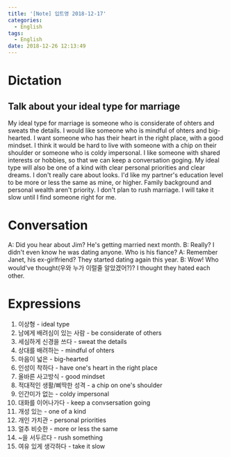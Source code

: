 ```yaml
---
title: '[Note] 입트영 2018-12-17'
categories:
  - English
tags:
  - English
date: 2018-12-26 12:13:49
---
```


# Dictation

## Talk about your ideal type for marriage

My ideal type for marriage is someone who is considerate of ohters and sweats the details. I would like someone who is mindful of ohters and big-hearted. I want someone who has their heart in the right place, with a good mindset. I think it would be hard to live with someone with a chip on their shoulder or someone who is coldy impersonal. I like someone with shared interests or hobbies, so that we can keep a conversation goging. My ideal type will also be one of a kind with clear personal priorities and clear dreams. I don't really care about looks. I'd like my partner's education level to be more or less the same as mine, or higher. Family background and personal wealth aren't priority. I don't plan to rush marriage. I will take it slow until I find someone right for me.

# Conversation

A: Did you hear about Jim? He's getting married next month.
B: Really? I didn't even know he was dating anyone. Who is his fiance?
A: Remember Janet, his ex-girlfriend? They started dating again this year.
B: Wow! Who would've thought(우와 누가 이럴줄 알았겠어?)? I thought they hated each other.


# Expressions

1. 이상형 - ideal type
2. 남에게 배려심이 있는 사람 - be considerate of others
3. 세심하게 신경을 쓰다 - sweat the details
4. 상대를 배려하는 - mindful of ohters
5. 마음이 넓은 - big-hearted
6. 인성이 착하다 - have one's heart in the right place
7. 올바른 사고방식 - good mindset
8. 적대적인 생활/삐딱한 성격 - a chip on one's shoulder
9. 인간미가 없는 - coldy impersonal
10. 대화를 이어나가다 - keep a convsersation going
11. 개성 있는 - one of a kind
12. 개인 가치관 - personal priorities
13. 얼추 비슷한 - more or less the same
14. ~을 서두르다 - rush something
15. 여유 있게 생각하다 - take it slow  